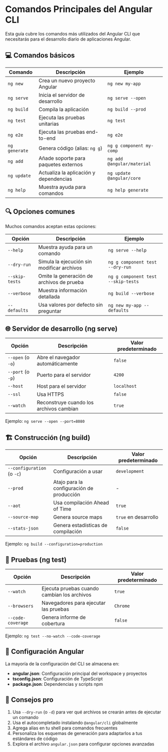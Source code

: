# Comandos Principales del Angular CLI

Esta guía cubre los comandos más utilizados del Angular CLI que necesitarás para el desarrollo diario de aplicaciones Angular.

## 💻 Comandos básicos

| Comando | Descripción | Ejemplo |
|---------|-------------|---------|
| `ng new` | Crea un nuevo proyecto Angular | `ng new my-app` |
| `ng serve` | Inicia el servidor de desarrollo | `ng serve --open` |
| `ng build` | Compila la aplicación | `ng build --prod` |
| `ng test` | Ejecuta las pruebas unitarias | `ng test` |
| `ng e2e` | Ejecuta las pruebas end-to-end | `ng e2e` |
| `ng generate` | Genera código (alias: `ng g`) | `ng g component my-comp` |
| `ng add` | Añade soporte para paquetes externos | `ng add @angular/material` |
| `ng update` | Actualiza la aplicación y dependencias | `ng update @angular/core` |
| `ng help` | Muestra ayuda para comandos | `ng help generate` |

## 🔍 Opciones comunes

Muchos comandos aceptan estas opciones:

| Opción | Descripción | Ejemplo |
|--------|-------------|---------|
| `--help` | Muestra ayuda para un comando | `ng serve --help` |
| `--dry-run` | Simula la ejecución sin modificar archivos | `ng g component test --dry-run` |
| `--skip-tests` | Omite la generación de archivos de prueba | `ng g component test --skip-tests` |
| `--verbose` | Muestra información detallada | `ng build --verbose` |
| `--defaults` | Usa valores por defecto sin preguntar | `ng new my-app --defaults` |

## 🌐 Servidor de desarrollo (ng serve)

| Opción | Descripción | Valor predeterminado |
|--------|-------------|----------------------|
| `--open` (o `-o`) | Abre el navegador automáticamente | `false` |
| `--port` (o `-p`) | Puerto para el servidor | `4200` |
| `--host` | Host para el servidor | `localhost` |
| `--ssl` | Usa HTTPS | `false` |
| `--watch` | Reconstruye cuando los archivos cambian | `true` |

Ejemplo: `ng serve --open --port=8080`

## 🏗️ Construcción (ng build)

| Opción | Descripción | Valor predeterminado |
|--------|-------------|----------------------|
| `--configuration` (o `-c`) | Configuración a usar | `development` |
| `--prod` | Atajo para la configuración de producción | - |
| `--aot` | Usa compilación Ahead of Time | `true` |
| `--source-map` | Genera source maps | `true` en desarrollo |
| `--stats-json` | Genera estadísticas de compilación | `false` |

Ejemplo: `ng build --configuration=production`

## 🧪 Pruebas (ng test)

| Opción | Descripción | Valor predeterminado |
|--------|-------------|----------------------|
| `--watch` | Ejecuta pruebas cuando cambian los archivos | `true` |
| `--browsers` | Navegadores para ejecutar las pruebas | `Chrome` |
| `--code-coverage` | Genera informe de cobertura | `false` |

Ejemplo: `ng test --no-watch --code-coverage`

## 📂 Configuración Angular

La mayoría de la configuración del CLI se almacena en:

- **angular.json**: Configuración principal del workspace y proyectos
- **tsconfig.json**: Configuración de TypeScript
- **package.json**: Dependencias y scripts npm

## 🌟 Consejos pro

1. Usa `--dry-run` (o `-d`) para ver qué archivos se crearán antes de ejecutar un comando
2. Usa el autocompletado instalando `@angular/cli` globalmente
3. Agrega alias en tu shell para comandos frecuentes
4. Personaliza los esquemas de generación para adaptarlos a tus estándares de código
5. Explora el archivo `angular.json` para configurar opciones avanzadas

